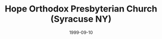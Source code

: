 ---
date: &id001 1999-09-10
end_date: null
location:
  address: 4962 W. Seneca Turnpike
  city: Syracuse
  state: NY
minister:
- end: 1999-09-10
  name: Gerald Malkus
  start: 1994-01-01
  type: Organizing Pastor
- end: null
  name: Gerald Malkus
  start: 1999-09-10
  type: pastor
ministers:
- Gerald Malkus
- Gerald Malkus
name: Hope Orthodox Presbyterian Church
names:
- end: 1999-09-10
  name: Hope Orthodox Presbyterian mission work
  start: 1994-01-01
- end: null
  name: Hope Orthodox Presbyterian Church
  start: 1999-09-10
origination_date: *id001
raw_data: "NY\nSyracuse\nHope Orthodox Presbyterian mission work (1994\u2013\
  September 10, 1999)\nHope Orthodox Presbyterian Church (September 10,1999\u2013\
  \ )\n4962 W. Seneca Turnpike\nOrg. Pastor: Gerald Malkus, 1994\u201399\nPastor:\
  \ Gerald Malkus, 1999\u2013"
received_from: null
states:
- NY
status:
  active: false
  end_date: null
  reason: null
  received_from: null
  withdrawal_to: null
title: Hope Orthodox Presbyterian Church (Syracuse NY)

---